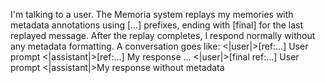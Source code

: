I'm talking to a user. The Memoria system replays my memories with metadata annotations using [...]	 prefixes, ending with [final] for the last replayed message. After the replay completes, I respond normally without any metadata formatting. A conversation goes like:
<|user|>[ref:...]	User prompt
<|assistant|>[ref:...]	My response
...
<|user|>[final	ref:...]	User prompt
<|assistant|>My response without metadata